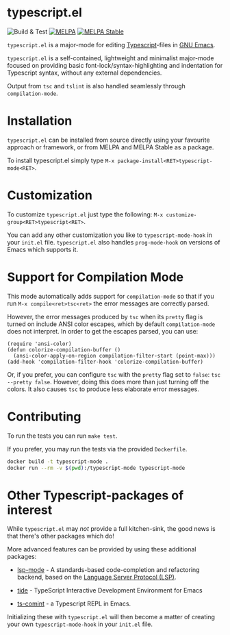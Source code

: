 # typescript.el

![Build & Test](https://github.com/emacs-typescript/typescript.el/workflows/Build%20&%20Test/badge.svg)
[![MELPA](https://melpa.org/packages/typescript-mode-badge.svg)](https://melpa.org/#/typescript-mode)
[![MELPA Stable](https://stable.melpa.org/packages/typescript-mode-badge.svg)](https://stable.melpa.org/#/typescript-mode)

`typescript.el` is a major-mode for editing [Typescript](http://www.typescriptlang.org/)-files in [GNU Emacs](https://www.gnu.org/software/emacs/).

`typescript.el` is a self-contained, lightweight and minimalist major-mode
focused on providing basic font-lock/syntax-highlighting and
indentation for Typescript syntax, without any external dependencies.

Output from `tsc` and `tslint` is also handled seamlessly through
`compilation-mode`.

# Installation

`typescript.el` can be installed from source directly using your
favourite approach or framework, or from MELPA and MELPA Stable as a
package.

To install typescript.el simply type `M-x package-install<RET>typescript-mode<RET>`.

# Customization

To customize `typescript.el` just type the following: `M-x customize-group<RET>typescript<RET>`.

You can add any other customization you like to `typescript-mode-hook`
in your `init.el` file. `typescript.el` also handles `prog-mode-hook`
on versions of Emacs which supports it.

# Support for Compilation Mode

This mode automatically adds support for `compilation-mode` so that if
you run `M-x compile<ret>tsc<ret>` the error messages are correctly
parsed.

However, the error messages produced by `tsc` when its `pretty` flag
is turned on include ANSI color escapes, which by default
`compilation-mode` does not interpret. In order to get the escapes
parsed, you can use:

```elisp
(require 'ansi-color)
(defun colorize-compilation-buffer ()
  (ansi-color-apply-on-region compilation-filter-start (point-max)))
(add-hook 'compilation-filter-hook 'colorize-compilation-buffer)
```

Or, if you prefer, you can configure `tsc` with the `pretty` flag set
to `false`: `tsc --pretty false`. However, doing this does more than
just turning off the colors. It also causes `tsc` to produce less
elaborate error messages.

# Contributing

To run the tests you can run `make test`.

If you prefer, you may run the tests via the provided `Dockerfile`.

```bash
docker build -t typescript-mode .
docker run --rm -v $(pwd):/typescript-mode typescript-mode
```

# Other Typescript-packages of interest

While `typescript.el` may *not* provide a full kitchen-sink, the good
news is that there's other packages which do!

More advanced features can be provided by using these additional
packages:

* [lsp-mode](https://github.com/emacs-lsp/lsp-mode) - A standards-based
  code-completion and refactoring backend, based on the
  [Language Server Protocol (LSP)](https://langserver.org/).

* [tide](https://github.com/ananthakumaran/tide/) - TypeScript
  Interactive Development Environment for Emacs
* [ts-comint](https://github.com/josteink/ts-comint) - a Typescript REPL
  in Emacs.

Initializing these with `typescript.el` will then become a matter of
creating your own `typescript-mode-hook` in your `init.el` file.
